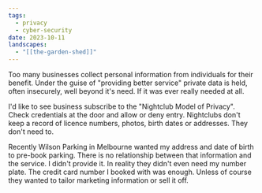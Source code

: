 ```yaml
---
tags:
  - privacy
  - cyber-security
date: 2023-10-11
landscapes:
  - "[[the-garden-shed]]"
---
```

Too many businesses collect personal information from individuals for their benefit. Under the guise of "providing better service" private data is held, often insecurely, well beyond it's need. If it was ever really needed at all.

I'd like to see business subscribe to the "Nightclub Model of Privacy". Check credentials at the door and allow or deny entry. Nightclubs don't keep a record of licence numbers, photos, birth dates or addresses. They don't need to.

Recently Wilson Parking in Melbourne wanted my address and date of birth to pre-book parking. There is no relationship between that information and the service. I didn't provide it. In reality they didn't even need my number plate. The credit card number I booked with was enough. Unless of course they wanted to tailor marketing information or sell it off.